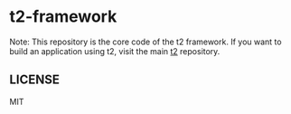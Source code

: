 # t2-framework

Note: This repository is the core code of the t2 framework. If you want to build an application using t2, visit the main [t2](https://github.com/scbtl/t2) repository.

## LICENSE

MIT
